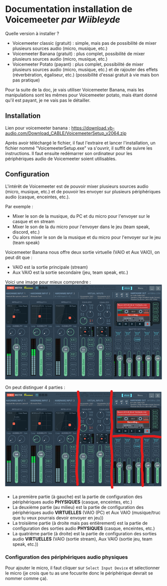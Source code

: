 # Documentation installation de Voicemeeter *par Wiibleyde*

Quelle version à installer ?
- Voicemeeter classic (gratuit) : simple, mais pas de possibilité de mixer plusieurs sources audio (micro, musique, etc.)
- Voicemeeter Banana (gratuit) : plus complet, possibilité de mixer plusieurs sources audio (micro, musique, etc.)
- Voicemeeter Potato (payant) : plus complet, possibilité de mixer plusieurs sources audio (micro, musique, etc.) et de rajouter des effets (réverbération, égaliseur, etc.) (possibilité d'essai gratuit à vie mais bon pas pratique)

Pour la suite de la doc, je vais utiliser Voicemeeter Banana, mais les manipulations sont les mêmes pour Voicemeeter potato, mais étant donné qu'il est payant, je ne vais pas le détailler.

## Installation

Lien pour voicemeeter banana : https://download.vb-audio.com/Download_CABLE/VoicemeeterSetup_v2064.zip

Après avoir téléchargé le fichier, il faut l'extraire et lancer l'installation, un fichier nommé "VoicemeeterSetup.exe" va s'ouvrir, il suffit de suivre les instructions.
Il faut ensuite redémarrer son ordinateur pour les périphériques audio de Voicemeeter soient utilisables.

## Configuration

L'intérêt de Voicemeeter est de pouvoir mixer plusieurs sources audio (micro, musique, etc.) et de pouvoir les envoyer sur plusieurs périphériques audio (casque, enceintes, etc.).	

Par exemple :
- Mixer le son de la musique, du PC et du micro pour l'envoyer sur le casque et en stream
- Mixer le son de la du micro pour l'envoyer dans le jeu (team speak, discord, etc.)
- Ou alors mixer le son de la musique et du micro pour l'envoyer sur le jeu (team speak)

Voicemeeter Banana nous offre deux sortie virtuelle (VAIO et Aux VAIO), on peut dit que :
- VAIO est la sortie principale (stream)
- Aux VAIO est la sortie secondaire (jeu, team speak, etc.)

Voici une image pour mieux comprendre :  
![banana](https://raw.githubusercontent.com/Wiibleyde/Doc_Voicemeeter/main/assets/bananaPict.png)

On peut distinguer 4 parties :  
![banana_separe](https://raw.githubusercontent.com/Wiibleyde/Doc_Voicemeeter/main/assets/bananaPictPart.png)  
- La première partie (à gauche) est la partie de configuration des périphériques audio **PHYSIQUES** (casque, enceintes, etc.)  
- La deuxième partie (au milieu) est la partie de configuration des périphériques audio **VIRTUELLES** (VAIO (PC) et Aux VAIO (musique/truc que tu veux pourrais devoir envoyer en jeu))  
- La troisième partie (à droite mais pas entièrement) est la partie de configuration des sorties audio **PHYSIQUES** (casque, enceintes, etc.)  
- La quatrième partie (à droite) est la partie de configuration des sorties audio **VIRTUELLES** (VAIO (sortie stream), Aux VAIO (sortie jeu, team speak, etc.))

### Configuration des périphériques audio physiques

Pour ajouter le micro, il faut cliquer sur `Select Input Device` et sélectionner le micro (je crois que tu as une focusrite donc le périphérique devrait se nommer comme ça).
